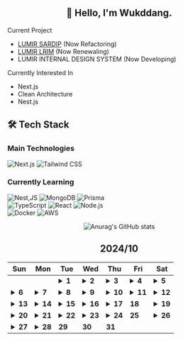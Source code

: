 <div align="center">

## 🙌 Hello, I'm Wukddang.

<div align="left">
  
  Current Project
  - [LUMIR SARDIP](https://sardip.lumir.space) (Now Refactoring) <br />
  - [LUMIR LRIM](https://app.lumir.space/lrim/apply) (Now Renewaling) <br/>
  - LUMIR INTERNAL DESIGN SYSTEM (Now Developing)
  
  Currently Interested In
  - Next.js
  - Clean Architecture
  - Nest.js

## 🛠 Tech Stack

### Main Technologies
![Next.js](https://img.shields.io/badge/-Next.js-000000?style=for-the-badge&logo=next.js&logoColor=white)
![Tailwind CSS](https://img.shields.io/badge/-Tailwind%20CSS-38B2AC?style=for-the-badge&logo=tailwind-css&logoColor=white)

### Currently Learning
![Nest,JS](https://img.shields.io/badge/-Nest.JS-E0234E?style=for-the-badge&logo=nestjs&logoColor=white)
![MongoDB](https://img.shields.io/badge/-MongoDB-47A248?style=for-the-badge&logo=mongodb&logoColor=white)
![Prisma](https://img.shields.io/badge/-Prisma-2D3748?style=for-the-badge&logo=prisma&logoColor=white)
<br/>
![TypeScript](https://img.shields.io/badge/-TypeScript-3178C6?style=for-the-badge&logo=typescript&logoColor=white)
![React](https://img.shields.io/badge/-React-61DAFB?style=for-the-badge&logo=react&logoColor=black)
![Node.js](https://img.shields.io/badge/-Node.js-339933?style=for-the-badge&logo=node.js&logoColor=white)
<br />
![Docker](https://img.shields.io/badge/-Docker-2496ED?style=for-the-badge&logo=docker&logoColor=white)
![AWS](https://img.shields.io/badge/-AWS-232F3E?style=for-the-badge&logo=amazon-web-services&logoColor=white)

</div>

![Anurag's GitHub stats](https://github-readme-stats.vercel.app/api?username=wukdddang&show_icons=true&theme=radical)


<!--CALENDAR-START-->
## 2024/10

| Sun | Mon | Tue | Wed | Thu | Fri | Sat |
| --- | --- | --- | --- | --- | --- | --- |
|     |     | <details><summary>**1**</summary>NextJS: 사내 프로젝트 풀스택 개발중</details> | <details><summary>**2**</summary>NextJS: 사내 프로젝트 풀스택 개발중</details> | <details><summary>**3**</summary>NestJS: 개인 사이드 프로젝트 연습중</details> | <details><summary>**4**</summary>NestJS: 개인 사이드 프로젝트 연습중</details> | <details><summary>**5**</summary>NestJS: 개인 사이드 프로젝트 연습중</details> |
| <details><summary>**6**</summary>NestJS: 개인 사이드 프로젝트 연습중</details> | <details><summary>**7**</summary>SQLD: 노랭이 연습중</details> | <details><summary>**8**</summary>SQLD: 노랭이 연습중</details> | <details><summary>**9**</summary>SQLD: 노랭이 연습중</details> | <details><summary>**10**</summary>SQLD: 노랭이 연습중 + Oracle DB 연습중</details> | <details><summary>**11**</summary>SQLD: 노랭이 연습중 + Oracle DB 연습중</details> | <details><summary>**12**</summary>SQLD: 노랭이 연습중 + Oracle DB 연습중, Docker: 도커 연습중</details> |
| <details><summary>**13**</summary>SQLD: 노랭이 연습중 + Oracle DB 연습중, Docker: 도커 연습중</details> | <details><summary>**14**</summary>SQLD: 노랭이 연습중 + Oracle DB 연습중, Docker: 도커 볼륨 연습중</details> | <details><summary>**15**</summary>SQLD: 노랭이 연습중 + Oracle DB 연습중, Docker: 도커 볼륨 연습중</details> | <details><summary>**16**</summary>SQLD: 노랭이 연습중 + Oracle DB 연습중, Docker: 도커 볼륨 연습중 + WSL2</details> | <details><summary>**17**</summary>SQLD: 노랭이 연습중 + Oracle DB 연습중</details> | **18** | <details><summary>**19**</summary>SQLD: 노랭이 연습중 + Oracle DB 연습중</details> |
| <details><summary>**20**</summary>SQLD: 노랭이 연습중 + Oracle DB 연습중, Docker: 도커 ENV, ARG 연습중</details> | <details><summary>**21**</summary>SQLD: 노랭이 연습중 + Oracle DB 연습중, Docker: 도커 다중 컨테이너 연습중</details> | <details><summary>**22**</summary>SQLD: 노랭이 연습중 + Oracle DB 연습중, Docker: 도커 다중 컨테이너 연습중</details> | <details><summary>**23**</summary>SQLD: 노랭이 연습중 + Oracle DB 연습중</details> | <details><summary>**24**</summary>SQLD: 노랭이 연습중 + Oracle DB 연습중</details> | **25** | <details><summary>**26**</summary>SQLD: 노랭이 연습중 + Oracle DB 연습중, Docker: 도커 컴포즈 연습중</details> |
| <details><summary>**27**</summary>SQLD: 노랭이 연습중 + Oracle DB 연습중, Docker: 도커 컴포즈 연습중</details> | <details><summary>**28**</summary>SQLD: 노랭이 연습중 + Oracle DB 연습중, Project: 책 오탈자 제보 플랫폼 개발중 - 프론트 UI 제작중</details> | **29** | **30** | **31** |

<!--CALENDAR-END-->
